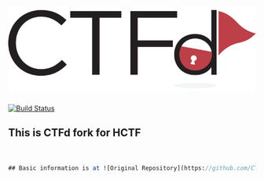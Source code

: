 ![](https://github.com/CTFd/CTFd/blob/master/CTFd/themes/core/static/img/logo.png?raw=true)
====

[![Build Status](https://travis-ci.org/HYU-ICEWALL/CTFd.svg?branch=master)](https://travis-ci.org/HYU-ICEWALL/CTFd)

## This is CTFd fork for HCTF
~~~DO NOT commit without @ghatdev, @KooZaN 's permission!~~~


## Basic information is at ![Original Repository](https://github.com/CTFd/CTFd).
